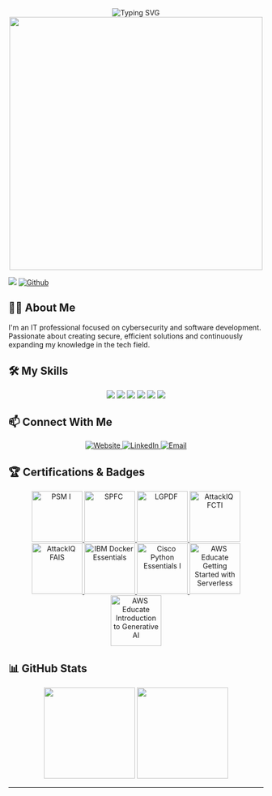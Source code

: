<div align="center">
  <img src="https://readme-typing-svg.herokuapp.com?font=Fira+Code&size=25&pause=500&width=435&lines=Hey!+I'm+Daniel+Fernandes;Software+Engineer;Tech+Lead;Certified+Scrum+Master" alt="Typing SVG" />
</div>

<div align="center">
  <img src="https://user-images.githubusercontent.com/74038190/225813708-98b745f2-7d22-48cf-9150-083f1b00d6c9.gif" width="500">
</div>

![](https://visitor-badge.laobi.icu/badge?page_id=danielpfernandes.danielpfernandes)
[![Github](https://img.shields.io/github/followers/danielpfernandes?label=Followers&logo=Github)](https://github.com/danielpfernandes)

## 👨‍💻 About Me

I'm an IT professional focused on cybersecurity and software development. Passionate about creating secure, efficient solutions and continuously expanding my knowledge in the tech field.

## 🛠️ My Skills

<div align="center">
  <img src="https://img.shields.io/badge/Java-ED8B00?style=for-the-badge&logo=openjdk&logoColor=white" />
  <img src="https://img.shields.io/badge/Python-3776AB?style=for-the-badge&logo=python&logoColor=white" />
  <img src="https://img.shields.io/badge/Docker-2496ED?style=for-the-badge&logo=docker&logoColor=white" />
  <img src="https://img.shields.io/badge/AWS-232F3E?style=for-the-badge&logo=amazon-aws&logoColor=white" />
  <img src="https://img.shields.io/badge/Cybersecurity-FF5050?style=for-the-badge&logo=shield&logoColor=white" />
  <img src="https://img.shields.io/badge/Scrum-009FDA?style=for-the-badge&logo=scrumalliance&logoColor=white" />
</div>

## 📫 Connect With Me

<div align="center">
  <a href="https://danielpfernandes.github.io/" target="_blank" rel="noopener noreferrer">
    <img src="https://img.shields.io/badge/Website-4285F4?style=for-the-badge&logo=GoogleChrome&logoColor=white" alt="Website" />
  </a>
  <a href="https://www.linkedin.com/in/paivafernandes" target="_blank" rel="noopener noreferrer">
    <img src="https://img.shields.io/badge/LinkedIn-0077B5?style=for-the-badge&logo=linkedin&logoColor=white" alt="LinkedIn" />
  </a>
  <a href="mailto:daniel.paivafernandes@gmail.com">
    <img src="https://img.shields.io/badge/Email-D14836?style=for-the-badge&logo=gmail&logoColor=white" alt="Email" />
  </a>
</div>

## 🏆 Certifications & Badges

<div align="center">
  <a href="https://www.credly.com/badges/d67b0327-76e5-4891-978c-548881f950a7" target="_blank">
    <img src="https://images.credly.com/size/110x110/images/a2790314-008a-4c3d-9553-f5e84eb359ba/image.png" width="100" alt="PSM I" title="Professional Scrum Master I"/>
  </a>
  <a href="https://www.credly.com/badges/4641a929-6b21-40af-9484-353b9d530447" target="_blank">
    <img src="https://images.credly.com/size/110x110/images/4e3d6f9f-55d7-4ea7-b0e6-f4d4ff543e22/image.png" width="100" alt="SPFC" title="Scrum Product Foundation"/>
  </a>
  <a href="https://www.credly.com/badges/52ca15a0-62b1-49c6-9ade-67fcf8a5efbf" target="_blank">
    <img src="https://images.credly.com/size/340x340/images/0a049d61-a91f-46bd-9931-e1153a6ee518/blob" width="100" alt="LGPDF" title="LGPD Fundamentals"/>
  </a>
  <a href="https://www.credly.com/badges/37610728-3e4a-4ccf-8b36-8412761a2aae" target="_blank">
    <img src="https://images.credly.com/size/340x340/images/5a77473d-f363-4cb2-9e93-4ca4de1f3bd2/image.png" width="100" alt="AttackIQ FCTI" title="AttackIQ Foundations of Breach & Attack Simulation"/>
  </a>
  <a href="https://www.credly.com/badges/e0134d94-0b5d-4e33-bc62-b90bce05f468" target="_blank">
    <img src="https://images.credly.com/size/340x340/images/fc7a7fc0-856d-48db-804f-ea33d158daf0/image.png" width="100" alt="AttackIQ FAIS" title="AttackIQ Foundations of Adversary Emulation"/>
  </a>
  <a href="https://www.credly.com/badges/1f386f7a-c9e0-4dcd-a3a8-89214686916e" target="_blank">
    <img src="https://images.credly.com/size/340x340/images/b0c5445a-72a2-46ce-a599-96147e210efb/blob" width="100" alt="IBM Docker Essentials" title="IBM Docker Essentials"/>
  </a>
  <a href="https://www.credly.com/badges/14816adc-fd28-41b6-aadd-e699eea0b35d" target="_blank">
    <img src="https://images.credly.com/size/340x340/images/68c0b94d-f6ac-40b1-a0e0-921439eb092e/image.png" width="100" alt="Cisco Python Essentials I" title="Cisco Python Essentials I"/>
  </a>
  <a href="https://www.credly.com/badges/55cc6ec7-c616-47fc-98cf-3201680b7770/public_url" target="_blank">
    <img src="https://images.credly.com/size/340x340/images/629a2bb9-14a6-47b3-b17e-f1056b1404d0/image.png" width="100" alt="AWS Educate Getting Started with Serverless" title="AWS Educate Getting Started with Serverless"/>
  </a>
  <a href="https://www.credly.com/badges/5057c202-baae-4e72-addc-1beb7024e1cf/public_url" target="_blank">
    <img src="https://images.credly.com/size/340x340/images/4b68a030-53d0-414b-be57-b1837bc3b3e6/image.png" width="100" alt="AWS Educate Introduction to Generative AI" title="AWS Educate Introduction to Generative AI"/>
  </a>
</div>

## 📊 GitHub Stats

<div align="center">
  <img height="180em" src="https://github-readme-stats.vercel.app/api?username=danielpfernandes&count_private=true&show_icons=true&theme=tokyonight&hide_border=true&hide_rank=false" />
  <img height="180em" src="https://github-readme-stats.vercel.app/api/top-langs/?username=danielpfernandes&langs_count=6&layout=compact&theme=tokyonight&hide_border=true" />
</div>

---

<div align="center">
  <img src="https://komarev.com/ghpvc/?username=danielpfernandes&style=flat-square&color=blue" alt=""/>
</div>

[website]: https://danielpfernandes.github.io/
[linkedin]: https://linkedin.com/in/paivafernandes
[mail]: mailto:daniel.paivafernandes@gmail.com

